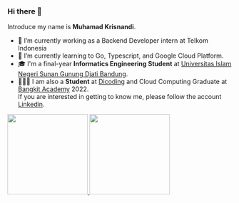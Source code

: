 ### Hi there 👋

Introduce my name is **Muhamad Krisnandi**.
- 🔭 I’m currently working as a Backend Developer intern at Telkom Indonesia
- 🌱 I’m currently learning to Go, Typescript, and Google Cloud Platform.
- 🎓 I'm a final-year **Informatics Engineering Student** at [Universitas Islam Negeri Sunan Gunung Djati Bandung](https://uinsgd.ac.id/).  
- 👨🏻‍💻 I am also a **Student** at [Dicoding](https://www.dicoding.com/) and Cloud Computing Graduate at [Bangkit Academy](https://bangkit.academy) 2022.  
If you are interested in getting to know me, please follow the account [Linkedin](https://www.linkedin.com/in/muhamad-krisnandi).

<p align="left">
<a href="https://github.com/m-krisnandi">
  <img height="180em" src="https://github-readme-stats-eight-theta.vercel.app/api?username=m-krisnandi&show_icons=true&theme=algolia&include_all_commits=true&count_private=true"/>
  <img height="180em" src="https://github-readme-stats-eight-theta.vercel.app/api/top-langs/?username=m-krisnandi&layout=compact&langs_count=8&theme=algolia"/>
</a>
</p>
<!--
**m-krisnandi/m-krisnandi** is a ✨ _special_ ✨ repository because its `README.md` (this file) appears on your GitHub profile.

Here are some ideas to get you started:

- 🔭 I’m currently working as a Backend Developer intern at Telkom Indonesia
- 🌱 I’m currently learning to Go, Typescript, and Google Cloud Platform.
- 👯 I’m looking to collaborate on ...
- 🤔 I’m looking for help with ...
- 💬 Ask me about ...
- 📫 How to reach me: ...
- 😄 Pronouns: ...
- ⚡ Fun fact: ...
-->
